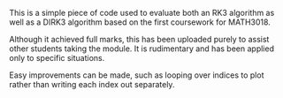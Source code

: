 This is a simple piece of code used to evaluate both an RK3 algorithm as well as a DIRK3 algorithm based on the first coursework for MATH3018. 

Although it achieved full marks, this has been uploaded purely to assist other students taking the module. It is rudimentary and has been applied only to specific situations. 

Easy improvements can be made, such as looping over indices to plot rather than writing each index out separately. 

